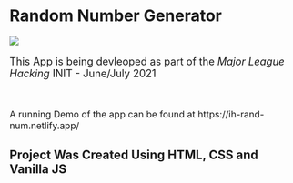 # Random Number Generator

<img src="images/retirementCalcScrShot.png">

<p style="font-size: 18px">
This App is being devleoped as part of the <i>Major League Hacking</i> INIT - June/July 2021
</p>
<br/>
<p style="font-size: 16px"> 
A running Demo of the app can be found at https://ih-rand-num.netlify.app/
</p>

## Project Was Created Using HTML, CSS and Vanilla JS
